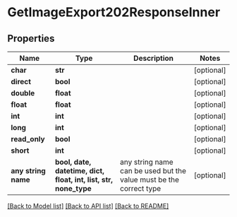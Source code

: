 # GetImageExport202ResponseInner


## Properties
Name | Type | Description | Notes
------------ | ------------- | ------------- | -------------
**char** | **str** |  | [optional] 
**direct** | **bool** |  | [optional] 
**double** | **float** |  | [optional] 
**float** | **float** |  | [optional] 
**int** | **int** |  | [optional] 
**long** | **int** |  | [optional] 
**read_only** | **bool** |  | [optional] 
**short** | **int** |  | [optional] 
**any string name** | **bool, date, datetime, dict, float, int, list, str, none_type** | any string name can be used but the value must be the correct type | [optional]

[[Back to Model list]](../README.md#documentation-for-models) [[Back to API list]](../README.md#documentation-for-api-endpoints) [[Back to README]](../README.md)



